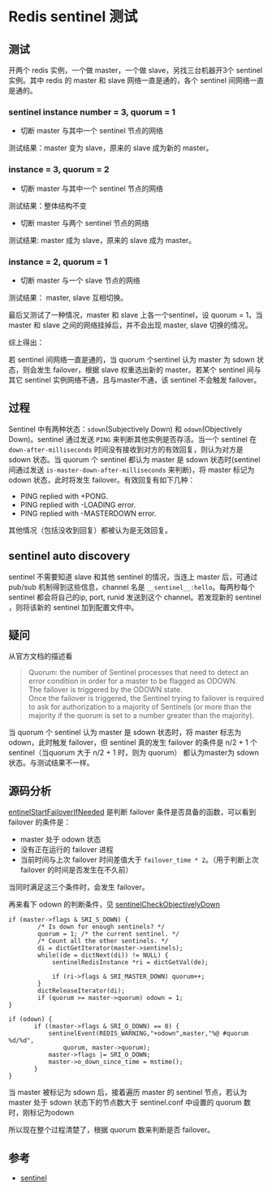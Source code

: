 Redis sentinel 测试
===

测试
---
开两个 redis 实例，一个做 master，一个做 slave，另找三台机器开3个 sentinel 实例。其中 redis 的 master 和 slave 网络一直是通的，各个 sentinel 间网络一直是通的。

### sentinel instance number = 3, quorum = 1

- 切断 master 与其中一个 sentinel 节点的网络

测试结果：master 变为 slave，原来的 slave 成为新的 master。

### instance = 3, quorum = 2

- 切断 master 与其中一个 sentinel 节点的网络

测试结果：整体结构不变

- 切断 master 与两个 sentinel 节点的网络

测试结果: master 成为 slave，原来的 slave 成为 master。

### instance = 2, quorum = 1

- 切断 master 与一个 slave 节点的网络

测试结果： master, slave 互相切换。

最后又测试了一种情况，master 和 slave 上各一个sentinel，设 quorum = 1，当master 和 slave 之间的网络挂掉后，并不会出现 master, slave 切换的情况。

综上得出：

若 sentinel 间网络一直是通的，当 quorum 个sentinel 认为 master 为 sdown 状态，则会发生 failover，根据 slave 权重选出新的 master。若某个 sentinel 间与其它 sentinel 实例网络不通，且与master不通，该 sentinel 不会触发 failover。

过程
---

Sentinel 中有两种状态：`sdown`(Subjectively Down) 和 `odown`(Objectively Down)。sentinel 通过发送 `PING` 来判断其他实例是否存活。当一个 sentinel 在 `down-after-milliseconds` 时间没有接收到对方的有效回复，则认为对方是 sdown 状态。当 quorum 个 sentinel 都认为 master 是 sdown 状态时(sentinel 间通过发送 `is-master-down-after-milliseconds` 来判断)，将 master 标记为 odown 状态，此时将发生 failover。有效回复有如下几种：

- PING replied with +PONG.
- PING replied with -LOADING error.
- PING replied with -MASTERDOWN error.

其他情况（包括没收到回复）都被认为是无效回复。

sentinel auto discovery
---

sentinel 不需要知道 slave 和其他 sentinel 的情况，当连上 master 后，可通过 pub/sub 机制得到这些信息，channel 名是 `__sentinel__:hello`。每两秒每个sentinel 都会将自己的ip, port, runid 发送到这个 channel。若发现新的 sentinel ，则将该新的 sentinel 加到配置文件中。

疑问
---

从官方文档的描述看

>
> Quorum: the number of Sentinel processes that need to detect an error condition in order for a master to be flagged as ODOWN.   
> The failover is triggered by the ODOWN state.   
> Once the failover is triggered, the Sentinel trying to failover is required to ask for authorization to a majority of Sentinels (or more than the majority if the quorum is set to a number greater than the majority).

当 quorum 个 sentinel 认为 master 是 sdown 状态时，将 master 标志为 odown，此时触发 failover，但 sentinel 真的发生 failover 的条件是 n/2 + 1 个 sentinel（当quorum 大于 n/2 + 1 时，则为 quorum） 都认为master为 sdown 状态。与测试结果不一样。


源码分析
---

[entinelStartFailoverIfNeeded](https://github.com/beitian/redis/blob/unstable/src/sentinel.c#L3386) 是判断 failover 条件是否具备的函数，可以看到 failover 的条件是：

- master 处于 odown 状态
- 没有正在运行的 failover 进程
- 当前时间与上次 failover 时间差值大于 `failover_time * 2`。（用于判断上次 failover 的时间是否发生在不久前）

当同时满足这三个条件时，会发生 failover。

再来看下 odown 的判断条件，见 [sentinelCheckObjectivelyDown](https://github.com/beitian/redis/blob/unstable/src/sentinel.c#L3044)

```
if (master->flags & SRI_S_DOWN) {
        /* Is down for enough sentinels? */
        quorum = 1; /* the current sentinel. */
        /* Count all the other sentinels. */
        di = dictGetIterator(master->sentinels);
        while((de = dictNext(di)) != NULL) {
            sentinelRedisInstance *ri = dictGetVal(de);

            if (ri->flags & SRI_MASTER_DOWN) quorum++;
        }
        dictReleaseIterator(di);
        if (quorum >= master->quorum) odown = 1;
}

if (odown) {
       if ((master->flags & SRI_O_DOWN) == 0) {
           sentinelEvent(REDIS_WARNING,"+odown",master,"%@ #quorum %d/%d",
               quorum, master->quorum);
           master->flags |= SRI_O_DOWN;
           master->o_down_since_time = mstime();
       }
}
```
当 master 被标记为 sdown 后，接着遍历 master 的 sentinel 节点，若认为 master 处于 sdown 状态下的节点数大于 sentinel.conf 中设置的 quorum 数时，刚标记为odown 

所以现在整个过程清楚了，根据 quorum 数来判断是否 failover。


参考
---

- [sentinel](http://redis.io/topics/sentinel)

